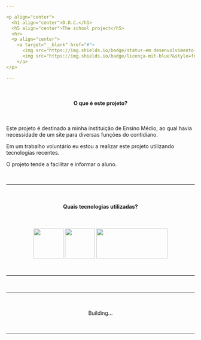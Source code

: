 ```yaml
---

<p align="center">
  <h1 align="center">D.D.C.</h1>
  <h5 align="center">The school project</h5>
  <hr>
  <p align="center">
    <a target="__blank" href="#">
      <img src="https://img.shields.io/badge/status-em desenvolvimento-red?&style=for-the-badge"/>
      <img src="https://img.shields.io/badge/licença-mit-blue?&style=for-the-badge"/>
    </a>
</p>

---
```


<br>

<h4 align="center">O que é este projeto?</h4>

<br>

Este projeto é destinado a minha instituição de Ensino Médio, ao qual havia necessidade de um site para diversas funções do contidiano.

Em um trabalho voluntário eu estou a realizar este projeto utilizando tecnologias recentes.

O projeto tende a facilitar e informar o aluno.

<br>



---

<br>

<h4 align="center">Quais tecnologias utilizadas?</h4>

<br>


<p align="center">
	<img src="https://upload.wikimedia.org/wikipedia/commons/9/9a/Laravel.svg" align="center" width="80px" height="80px">
	<img src="https://upload.wikimedia.org/wikipedia/commons/b/b2/Bootstrap_logo.svg" align="center" width="80px" height="80px">
	<img src="https://upload.wikimedia.org/wikipedia/commons/6/68/Mariadb-seal-browntext.svg" align="center" width="190px" height="80px">

</p>


<br>

---



<br>

---

<br>

<p align="center">Building...</p>

<br>

---

<br>